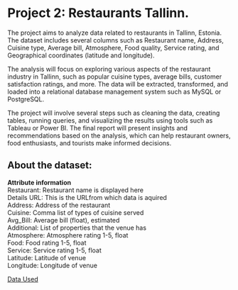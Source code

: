 # Project 2: Restaurants Tallinn.

The project aims to analyze data related to restaurants in Tallinn, Estonia. The dataset includes several columns such as Restaurant name, Address, 
Cuisine type, Average bill, Atmosphere, Food quality, Service rating, and Geographical coordinates (latitude and longitude).

The analysis will focus on exploring various aspects of the restaurant industry in Tallinn, such as popular cuisine types, average bills, 
customer satisfaction ratings, and more. The data will be extracted, transformed, and loaded into a relational database management system such 
as MySQL or PostgreSQL.

The project will involve several steps such as cleaning the data, creating tables, running queries, and visualizing the results using tools 
such as Tableau or Power BI. The final report will present insights and recommendations based on the analysis, which can help restaurant owners, 
food enthusiasts, and tourists make informed decisions.

## About the dataset:
**Attribute information**<br />
Restaurant:                   Restaurant name is displayed here<br />
Details URL:                  This is the URLfrom which data is aquired<br />
Address:                      Address of the restaurant<br />
Cuisine:                      Comma list of types of cuisine served<br />
Avg_Bill:                     Average bill (float), estimated<br />
Additional:                   List of properties that the venue has<br />
Atmosphere:                   Atmosphere rating 1-5, float<br />
Food:                         Food rating 1-5, float<br />
Service:                      Service rating 1-5, float<br />
Latitude:                     Latitude of venue<br />
Longitude:                    Longitude of venue<br />

[Data Used](https://www.kaggle.com/datasets/ilyasmelyanskiy/tallinn-restaurants)
